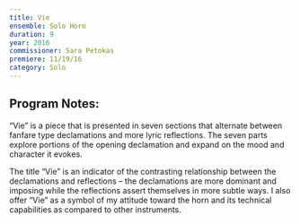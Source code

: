 ```yaml
---
title: Vie
ensemble: Solo Horn
duration: 9
year: 2016
commissioner: Sara Petokas
premiere: 11/19/16
category: Solo
---
```


## Program Notes:

“Vie” is a piece that is presented in seven sections that alternate between fanfare type declamations and more lyric reflections. The seven parts explore portions of the opening declamation and expand on the mood and character it evokes.

The title “Vie” is an indicator of the contrasting relationship between the declamations and reflections – the declamations are more dominant and imposing while the reflections assert themselves in more subtle ways. I also offer “Vie” as a symbol of my attitude toward the horn and its technical capabilities as compared to other instruments.
